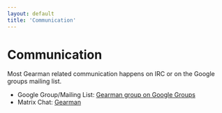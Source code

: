 ```yaml
---
layout: default
title: 'Communication'
---
```


# Communication

Most Gearman related communication happens on IRC or on the Google groups mailing list.

 * Google Group/Mailing List: [Gearman group on Google Groups](http://groups.google.com/group/gearman)
 * Matrix Chat: [Gearman](https://matrix.to/#/#gearman:matrix.org)
